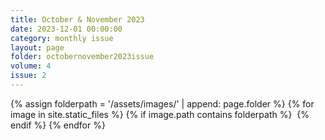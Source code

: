 ```yaml
---
title: October & November 2023
date: 2023-12-01 00:00:00 
category: monthly issue
layout: page
folder: octobernovember2023issue
volume: 4
issue: 2
---
```


<html>
{% assign folderpath = '/assets/images/' | append: page.folder %}
{% for image in site.static_files %}
{% if image.path contains folderpath %}
    <img src="{{ image.path }}" alt="">
{% endif %}
{% endfor %}
</html>
